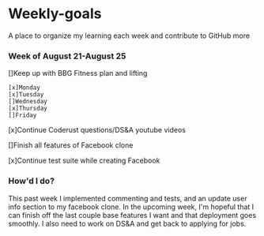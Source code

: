 # Weekly-goals
A place to organize my learning each week and contribute to GitHub more

### Week of August 21-August 25

[]Keep up with BBG Fitness plan and lifting

    [x]Monday
    [x]Tuesday
    []Wednesday
    [x]Thursday
    []Friday

[x]Continue Coderust questions/DS&A youtube videos

[]Finish all features of Facebook clone

[x]Continue test suite while creating Facebook

### How'd I do?
This past week I implemented commenting and tests, and an update user info section to my facebook clone. In the upcoming week, I'm hopeful that I can finish off the last couple base features I want and that deployment goes smoothly. I also need to work on DS&A and get back to applying for jobs.